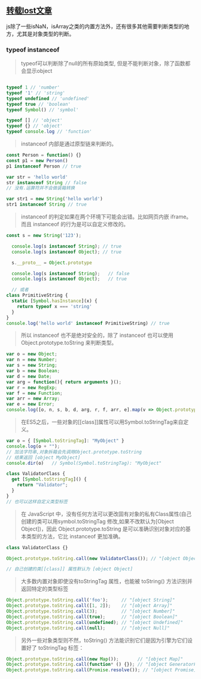 ## [转载lost文章](https://zhuanlan.zhihu.com/p/62761628)

js除了一些isNaN，isArray之类的内置方法外，还有很多其他需要判断类型的地方，尤其是对象类型的判断。

### typeof instanceof
> typeof可以判断除了null的所有原始类型, 但是不能判断对象，除了函数都会显示object
```js

typeof 1 // 'number'
typeof '1' // 'string'
typeof undefined // 'undefined'
typeof true // 'boolean'
typeof Symbol() // 'symbol'

typeof [] // 'object'
typeof {} // 'object'
typeof console.log // 'function'

```
> instanceof 内部是通过原型链来判断的。
```js
const Person = function() {}
const p1 = new Person()
p1 instanceof Person // true

var str = 'hello world'
str instanceof String // false
// 没有.运算符并不会做装箱转换

var str1 = new String('hello world')
str1 instanceof String // true
```
> instanceof 的判定如果在两个环境下可能会出错。比如网页内嵌 iframe。
而且 instanceof 的行为是可以自定义修改的。
```js
const s = new String('123');

  console.log(s instanceof String); // true
  console.log(s instanceof Object); // true

  s.__proto__ = Object.prototype

  console.log(s instanceof String);   // false
  console.log(s instanceof Object);   // true

  // 或者
class PrimitiveString {
  static [Symbol.hasInstance](x) {
    return typeof x === 'string'
  }
}
console.log('hello world' instanceof PrimitiveString) // true
```
> 所以 instanceof 也不是绝对安全的，除了 instanceof 也可以使用 Object.prototype.toString 来判断类型。
```js
var o = new Object;
var n = new Number;
var s = new String;
var b = new Boolean;
var d = new Date;
var arg = function(){ return arguments }();
var r = new RegExp;
var f = new Function;
var arr = new Array;
var e = new Error;
console.log([o, n, s, b, d, arg, r, f, arr, e].map(v => Object.prototype.toString.call(v)));
```
> 在ES5之后，一些对象的[[class]]属性可以用Symbol.toStringTag来自定义。
```js
var o = { [Symbol.toStringTag]: "MyObject" }
console.log(o + "");  
// 加法字符串,对象拆箱会先调用Object.prototype.toString
// 结果返回 [object MyObject]
console.dir(o)   // Symbol(Symbol.toStringTag): "MyObject"

class ValidatorClass {
  get [Symbol.toStringTag]() {
    return "Validator";
  }
}
// 也可以这样自定义类型标签
```
> 在 JavaScript 中，没有任何方法可以更改固有对象的私有Class属性(自己创建的类可以用symbol.toStringTag 修改,如果不改默认为[Object Object])，因此 Object.prototype.toString 是可以准确识别对象对应的基本类型的方法，它比 instanceof 更加准确。
```js
class ValidatorClass {}

Object.prototype.toString.call(new ValidatorClass()); // "[object Object]"

// 自己创建的类[[class]] 属性默认为 [object Object]
```
> 大多数内置对象即使没有toStringTag 属性，也能被 toString() 方法识别并返回特定的类型标签
```js
Object.prototype.toString.call('foo');     // "[object String]"
Object.prototype.toString.call([1, 2]);    // "[object Array]"
Object.prototype.toString.call(3);         // "[object Number]"
Object.prototype.toString.call(true);      // "[object Boolean]"
Object.prototype.toString.call(undefined); // "[object Undefined]"
Object.prototype.toString.call(null);      // "[object Null]"
```
> 另外一些对象类型则不然，toString() 方法能识别它们是因为引擎为它们设置好了 toStringTag 标签：
```js
Object.prototype.toString.call(new Map());       // "[object Map]"
Object.prototype.toString.call(function* () {}); // "[object GeneratorFunction]"
Object.prototype.toString.call(Promise.resolve()); // "[object Promise]"
```
